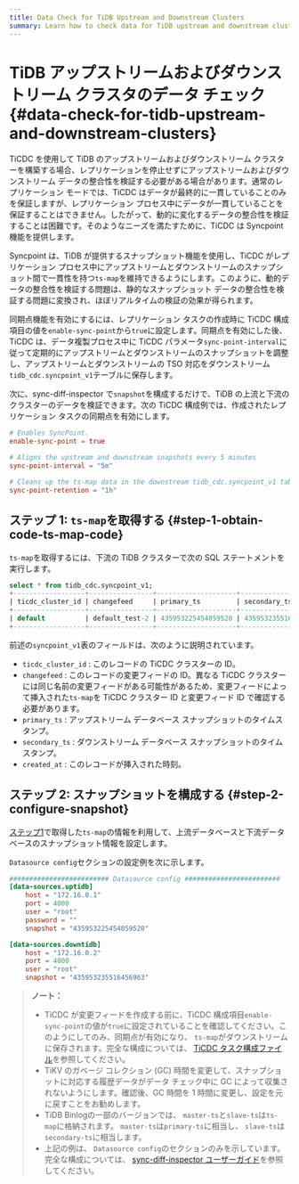 ```yaml
---
title: Data Check for TiDB Upstream and Downstream Clusters
summary: Learn how to check data for TiDB upstream and downstream clusters.
---
```


# TiDB アップストリームおよびダウンストリーム クラスタのデータ チェック {#data-check-for-tidb-upstream-and-downstream-clusters}

TiCDC を使用して TiDB のアップストリームおよびダウンストリーム クラスターを構築する場合、レプリケーションを停止せずにアップストリームおよびダウンストリーム データの整合性を検証する必要がある場合があります。通常のレプリケーション モードでは、TiCDC はデータが最終的に一貫していることのみを保証しますが、レプリケーション プロセス中にデータが一貫していることを保証することはできません。したがって、動的に変化するデータの整合性を検証することは困難です。そのようなニーズを満たすために、TiCDC は Syncpoint 機能を提供します。

Syncpoint は、TiDB が提供するスナップショット機能を使用し、TiCDC がレプリケーション プロセス中にアップストリームとダウンストリームのスナップショット間で一貫性を持つ`ts-map`を維持できるようにします。このように、動的データの整合性を検証する問題は、静的なスナップショット データの整合性を検証する問題に変換され、ほぼリアルタイムの検証の効果が得られます。

同期点機能を有効にするには、レプリケーション タスクの作成時に TiCDC 構成項目の値を`enable-sync-point`から`true`に設定します。同期点を有効にした後、TiCDC は、データ複製プロセス中に TiCDC パラメータ`sync-point-interval`に従って定期的にアップストリームとダウンストリームのスナップショットを調整し、アップストリームとダウンストリームの TSO 対応をダウンストリーム`tidb_cdc.syncpoint_v1`テーブルに保存します。

次に、sync-diff-inspector で`snapshot`を構成するだけで、TiDB の上流と下流のクラスターのデータを検証できます。次の TiCDC 構成例では、作成されたレプリケーション タスクの同期点を有効にします。

```toml
# Enables SyncPoint.
enable-sync-point = true

# Aligns the upstream and downstream snapshots every 5 minutes
sync-point-interval = "5m"

# Cleans up the ts-map data in the downstream tidb_cdc.syncpoint_v1 table every hour
sync-point-retention = "1h"
```

## ステップ 1: <code>ts-map</code>を取得する {#step-1-obtain-code-ts-map-code}

`ts-map`を取得するには、下流の TiDB クラスターで次の SQL ステートメントを実行します。

```sql
select * from tidb_cdc.syncpoint_v1;
+------------------+----------------+--------------------+--------------------+---------------------+
| ticdc_cluster_id | changefeed     | primary_ts         | secondary_ts       | created_at          |
+------------------+----------------+--------------------+--------------------+---------------------+
| default          | default_test-2 | 435953225454059520 | 435953235516456963 | 2022-09-13 08:40:15 |
+------------------+----------------+--------------------+--------------------+---------------------+
```

前述の`syncpoint_v1`表のフィールドは、次のように説明されています。

-   `ticdc_cluster_id` : このレコードの TiCDC クラスターの ID。
-   `changefeed` : このレコードの変更フィードの ID。異なる TiCDC クラスターには同じ名前の変更フィードがある可能性があるため、変更フィードによって挿入された`ts-map`を TiCDC クラスター ID と変更フィード ID で確認する必要があります。
-   `primary_ts` : アップストリーム データベース スナップショットのタイムスタンプ。
-   `secondary_ts` : ダウンストリーム データベース スナップショットのタイムスタンプ。
-   `created_at` : このレコードが挿入された時刻。

## ステップ 2: スナップショットを構成する {#step-2-configure-snapshot}

[ステップ1](#step-1-obtain-ts-map)で取得した`ts-map`の情報を利用して、上流データベースと下流データベースのスナップショット情報を設定します。

`Datasource config`セクションの設定例を次に示します。

```toml
######################### Datasource config ########################
[data-sources.uptidb]
    host = "172.16.0.1"
    port = 4000
    user = "root"
    password = ""
    snapshot = "435953225454059520"

[data-sources.downtidb]
    host = "172.16.0.2"
    port = 4000
    user = "root"
    snapshot = "435953235516456963"
```

> **ノート：**
>
> -   TiCDC が変更フィードを作成する前に、TiCDC 構成項目`enable-sync-point`の値が`true`に設定されていることを確認してください。このようにしてのみ、同期点が有効になり、 `ts-map`がダウンストリームに保存されます。完全な構成については、 [TiCDC タスク構成ファイル](/ticdc/manage-ticdc.md#task-configuration-file)を参照してください。
> -   TiKV のガベージ コレクション (GC) 時間を変更して、スナップショットに対応する履歴データがデータ チェック中に GC によって収集されないようにします。確認後、GC 時間を 1 時間に変更し、設定を元に戻すことをお勧めします。
> -   TiDB Binlogの一部のバージョンでは、 `master-ts`と`slave-ts`は`ts-map`に格納されます。 `master-ts`は`primary-ts`に相当し、 `slave-ts`は`secondary-ts`に相当します。
> -   上記の例は、 `Datasource config`のセクションのみを示しています。完全な構成については、 [sync-diff-inspector ユーザーガイド](/sync-diff-inspector/sync-diff-inspector-overview.md)を参照してください。

